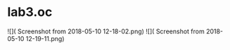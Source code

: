 # lab3.oc

![]( 	Screenshot from 2018-05-10 12-18-02.png)
![]( 	Screenshot from 2018-05-10 12-19-11.png)

